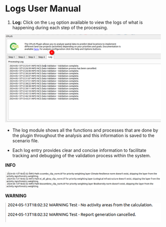 # Logs User Manual

1. **Log:** Click on the `Log` option available to view the logs of what is happening during each step of the processing.

![Log](./img/logs-1.png)

- The log module shows all the functions and processes that are done by the plugin throughout the analysis and this information is saved to the scenario file.

- Each log entry provides clear and concise information to facilitate tracking and debugging of the validation process within the system.

**INFO**

![Log Info](./img/logs-2.png)

**WARNING**

![Log Warning](./img/logs-3.png)

